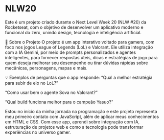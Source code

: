 # NLW20
Este é um projeto criado durante o Next Level Week 20 (NLW #20) da Rocketseat, com o objetivo de desenvolver um aplicativo moderno e funcional do zero, unindo design, tecnologia e inteligência artificial.

🧠 Sobre o Projeto
O projeto é um app interativo voltado para gamers, com foco nos jogos League of Legends (LoL) e Valorant. Ele utiliza integração com a IA Gemini, por meio de prompts personalizados e agentes inteligentes, para fornecer respostas úteis, dicas e estratégias de jogo para quem deseja melhorar seu desempenho ou tirar dúvidas rápidas sobre mecânicas, personagens, mapas e mais.

💡 Exemplos de perguntas que o app responde:
“Qual a melhor estratégia para subir de elo no LoL?”

“Como usar bem o agente Sova no Valorant?”

“Qual build funciona melhor para o campeão Yasuo?”

Estou no início da minha jornada na programação e este projeto representa meu primeiro contato com JavaScript, além de aplicar meus conhecimentos em HTML e CSS. Com esse app, aprendi sobre integração com IA, estruturação de projetos web e como a tecnologia pode transformar experiências no universo gamer.

